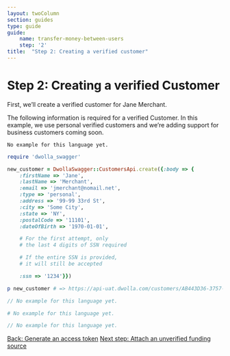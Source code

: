 ```yaml
---
layout: twoColumn
section: guides
type: guide
guide:
    name: transfer-money-between-users
    step: '2'
title:  "Step 2: Creating a verified customer"
---
```


# Step 2: Creating a verified Customer

First, we’ll create a verified customer for Jane Merchant.

The following information is required for a verified Customer. In this example, we use personal verified customers and we’re adding support for business customers coming soon. 

```raw
No example for this language yet.
```
```ruby
require 'dwolla_swagger'

new_customer = DwollaSwagger::CustomersApi.create({:body => {
    :firstName => 'Jane',
    :lastName => 'Merchant',
    :email => 'jmerchant@nomail.net',
    :type => 'personal',
    :address => '99-99 33rd St',
    :city => 'Some City',
    :state => 'NY',
    :postalCode => '11101',
    :dateOfBirth => '1970-01-01',

    # For the first attempt, only 
    # the last 4 digits of SSN required

    # If the entire SSN is provided, 
    # it will still be accepted

    :ssn => '1234'}})

p new_customer # => https://api-uat.dwolla.com/customers/AB443D36-3757-44C1-A1B4-29727FB3111C
```
```javascript
// No example for this language yet.
```
```python
# No example for this language yet.
```
```php
// No example for this language yet.
```

<nav class="pager-nav">
    <a href="./01-access-token.html">Back: Generate an access token</a>
    <a href="03-attach-unverified-bank.html">Next step: Attach an unverified funding source</a>
</nav>